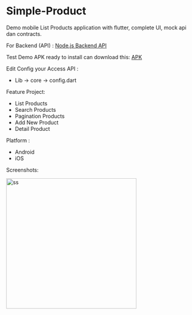 # Simple-Product

Demo mobile List Products application with flutter, complete UI, mock api dan contracts.

For Backend (API) :
[Node.js Backend API](https://github.com/fanfantasi/Backend-Products)

Test Demo APK ready to install can download this:
[APK](https://github.com/fanfantasi/Simple-Product/blob/Master/app-release.apk)


Edit Config your Access API :
- Lib -> core -> config.dart
  
Feature Project:
+ List Products
+ Search Products
+ Pagination Products
+ Add New Product
+ Detail Product

Platform :
+ Android
+ iOS

<p>

Screenshots:

<p float="left">
  <img width="349" alt="ss" src="https://github.com/user-attachments/assets/8fbf3d2a-dd47-48d8-ab60-bf23e32966b8">
</p>

